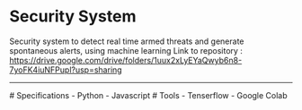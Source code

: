 # Security System
Security system to detect real time armed threats and generate spontaneous alerts, using machine learning
Link to repository : https://drive.google.com/drive/folders/1uux2xLyEYaQwyb6n8-7yoFK4iuNFPupl?usp=sharing
<hr>
# Specifications
- Python
- Javascript
# Tools
- Tenserflow
- Google Colab
